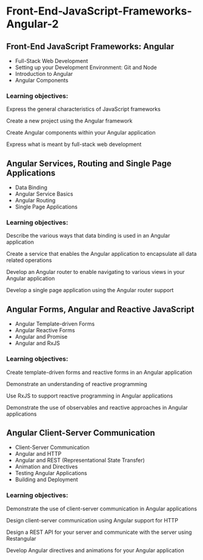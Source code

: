 # Front-End-JavaScript-Frameworks-Angular-2

## Front-End JavaScript Frameworks: Angular

* Full-Stack Web Development
* Setting up your Development Environment: Git and Node
* Introduction to Angular
* Angular Components


### Learning objectives:

Express the general characteristics of JavaScript frameworks

Create a new project using the Angular framework

Create Angular components within your Angular application

Express what is meant by full-stack web development


## Angular Services, Routing and Single Page Applications

* Data Binding
* Angular Service Basics
* Angular Routing
* Single Page Applications


### Learning objectives:

Describe the various ways that data binding is used in an Angular application

Create a service that enables the Angular application to encapsulate all data related operations

Develop an Angular router to enable navigating to various views in your Angular application

Develop a single page application using the Angular router support


## Angular Forms, Angular and Reactive JavaScript

* Angular Template-driven Forms
* Angular Reactive Forms
* Angular and Promise
* Angular and RxJS


### Learning objectives:

Create template-driven forms and reactive forms in an Angular application

Demonstrate an understanding of reactive programming

Use RxJS to support reactive programming in Angular applications

Demonstrate the use of observables and reactive approaches in Angular applications


## Angular Client-Server Communication

* Client-Server Communication
* Angular and HTTP
* Angular and REST (Representational State Transfer)
* Animation and Directives
* Testing Angular Applications
* Building and Deployment

### Learning objectives:

Demonstrate the use of client-server communication in Angular applications

Design client-server communication using Angular support for HTTP

Design a REST API for your server and communicate with the server using Restangular

Develop Angular directives and animations for your Angular application
